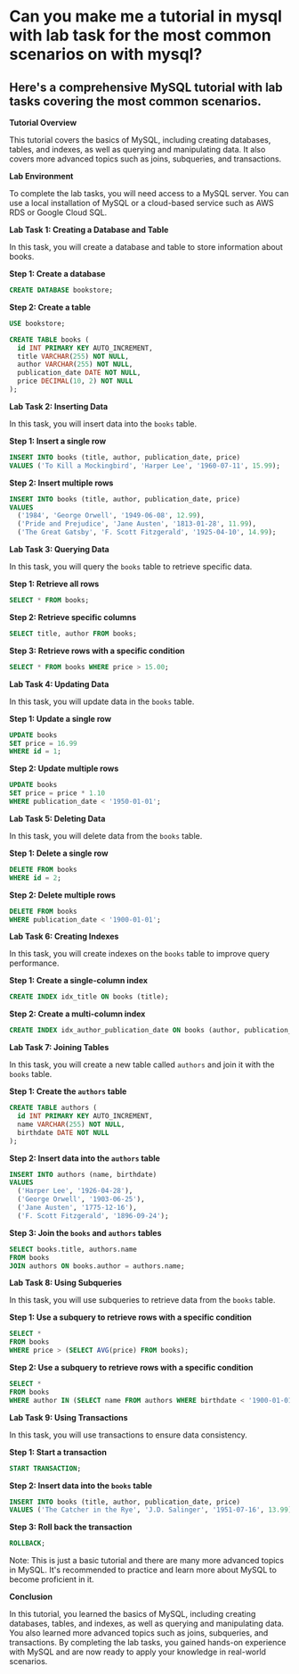 # Can you make me a tutorial in mysql with lab task for the most common scenarios on with mysql?

## Here's a comprehensive MySQL tutorial with lab tasks covering the most common scenarios.

**Tutorial Overview**

This tutorial covers the basics of MySQL, including creating databases, tables, and indexes, as well as querying and manipulating data. It also covers more advanced topics such as joins, subqueries, and transactions.

**Lab Environment**

To complete the lab tasks, you will need access to a MySQL server. You can use a local installation of MySQL or a cloud-based service such as AWS RDS or Google Cloud SQL.

**Lab Task 1: Creating a Database and Table**

In this task, you will create a database and table to store information about books.

**Step 1: Create a database**

```sql
CREATE DATABASE bookstore;
```

**Step 2: Create a table**

```sql
USE bookstore;

CREATE TABLE books (
  id INT PRIMARY KEY AUTO_INCREMENT,
  title VARCHAR(255) NOT NULL,
  author VARCHAR(255) NOT NULL,
  publication_date DATE NOT NULL,
  price DECIMAL(10, 2) NOT NULL
);
```

**Lab Task 2: Inserting Data**

In this task, you will insert data into the `books` table.

**Step 1: Insert a single row**

```sql
INSERT INTO books (title, author, publication_date, price)
VALUES ('To Kill a Mockingbird', 'Harper Lee', '1960-07-11', 15.99);
```

**Step 2: Insert multiple rows**

```sql
INSERT INTO books (title, author, publication_date, price)
VALUES
  ('1984', 'George Orwell', '1949-06-08', 12.99),
  ('Pride and Prejudice', 'Jane Austen', '1813-01-28', 11.99),
  ('The Great Gatsby', 'F. Scott Fitzgerald', '1925-04-10', 14.99);
```

**Lab Task 3: Querying Data**

In this task, you will query the `books` table to retrieve specific data.

**Step 1: Retrieve all rows**

```sql
SELECT * FROM books;
```

**Step 2: Retrieve specific columns**

```sql
SELECT title, author FROM books;
```

**Step 3: Retrieve rows with a specific condition**

```sql
SELECT * FROM books WHERE price > 15.00;
```

**Lab Task 4: Updating Data**

In this task, you will update data in the `books` table.

**Step 1: Update a single row**

```sql
UPDATE books
SET price = 16.99
WHERE id = 1;
```

**Step 2: Update multiple rows**

```sql
UPDATE books
SET price = price * 1.10
WHERE publication_date < '1950-01-01';
```

**Lab Task 5: Deleting Data**

In this task, you will delete data from the `books` table.

**Step 1: Delete a single row**

```sql
DELETE FROM books
WHERE id = 2;
```

**Step 2: Delete multiple rows**

```sql
DELETE FROM books
WHERE publication_date < '1900-01-01';
```

**Lab Task 6: Creating Indexes**

In this task, you will create indexes on the `books` table to improve query performance.

**Step 1: Create a single-column index**

```sql
CREATE INDEX idx_title ON books (title);
```

**Step 2: Create a multi-column index**

```sql
CREATE INDEX idx_author_publication_date ON books (author, publication_date);
```

**Lab Task 7: Joining Tables**

In this task, you will create a new table called `authors` and join it with the `books` table.

**Step 1: Create the `authors` table**

```sql
CREATE TABLE authors (
  id INT PRIMARY KEY AUTO_INCREMENT,
  name VARCHAR(255) NOT NULL,
  birthdate DATE NOT NULL
);
```

**Step 2: Insert data into the `authors` table**

```sql
INSERT INTO authors (name, birthdate)
VALUES
  ('Harper Lee', '1926-04-28'),
  ('George Orwell', '1903-06-25'),
  ('Jane Austen', '1775-12-16'),
  ('F. Scott Fitzgerald', '1896-09-24');
```

**Step 3: Join the `books` and `authors` tables**

```sql
SELECT books.title, authors.name
FROM books
JOIN authors ON books.author = authors.name;
```

**Lab Task 8: Using Subqueries**

In this task, you will use subqueries to retrieve data from the `books` table.

**Step 1: Use a subquery to retrieve rows with a specific condition**

```sql
SELECT *
FROM books
WHERE price > (SELECT AVG(price) FROM books);
```

**Step 2: Use a subquery to retrieve rows with a specific condition**

```sql
SELECT *
FROM books
WHERE author IN (SELECT name FROM authors WHERE birthdate < '1900-01-01');
```

**Lab Task 9: Using Transactions**

In this task, you will use transactions to ensure data consistency.

**Step 1: Start a transaction**

```sql
START TRANSACTION;
```

**Step 2: Insert data into the `books` table**

```sql
INSERT INTO books (title, author, publication_date, price)
VALUES ('The Catcher in the Rye', 'J.D. Salinger', '1951-07-16', 13.99);
```

**Step 3: Roll back the transaction**

```sql
ROLLBACK;
```

Note: This is just a basic tutorial and there are many more advanced topics in MySQL. It's recommended to practice and learn more about MySQL to become proficient in it.

**Conclusion**

In this tutorial, you learned the basics of MySQL, including creating databases, tables, and indexes, as well as querying and manipulating data. You also learned more advanced topics such as joins, subqueries, and transactions. By completing the lab tasks, you gained hands-on experience with MySQL and are now ready to apply your knowledge in real-world scenarios.